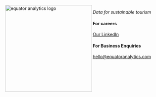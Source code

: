 <img alt="equator analytics logo" src="https://equator-ai.com/eq-logo/wordmark/purple.svg" width="280" align="left" >

_Data for sustainable tourism_


#### For careers
[Our LinkedIn](https://www.linkedin.com/company/equator-analytics/)


#### For Business Enquiries
[hello@equatoranalytics.com](mailto:hello@equatoranalytics.com)
